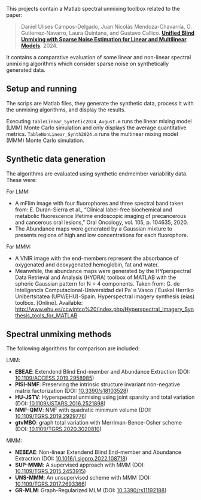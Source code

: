 This projects contain a Matlab spectral unmixing toolbox related to the paper:
> Daniel Ulises Campos-Delgado, Juan Nicolás Mendoza-Chavarría, O. Gutierrez-Navarro, Laura Quintana, and Gustavo Callico.
> __[Unified Blind Unmixing with Sparse Noise Estimation for Linear and Multilinear Models]().__ 
> 2024.
>
> 
It contains a comparative evaluation of some linear and non-linear spectral unmixing algorithms which consider sparse noise on synthetically generated data.
## Setup and running

The scrips are Matlab files, they generate the synthetic data, process it with the unmixing algorithms, and display the results.

Executing `TableLinear_Syntetic2024_August.m` runs the linear mixing model (LMM) Monte Carlo simulation and only displays the average quantitative metrics.
`TableNonLinear_Synth2024.m` runs the multinear mixing model (MMM) Monte Carlo simulation.

## Synthetic data generation

The algorithms are evaluated using synthetic endmember variability data. These were:

For LMM:

 * A mFlim image with four fluorophores and three spectral band taken from: E. Duran-Sierra et al., “Clinical label-free biochemical and metabolic fluorescence lifetime endoscopic imaging of precancerous and cancerous oral lesions,” Oral Oncology, vol. 105, p. 104635, 2020.
 * The Abundance maps  were generated by a Gaussian mixture to presents regions of high and low concentrations
for each fluorophore. 

For MMM:


* A VNIR image  with the end-members represent the absorbance of oxygenated and deoxygenated hemoglobin, fat and water. 
* Meanwhile, the abundance maps were generated by the HYperspectral Data Retrieval and Analysis (HYDRA) toolbox of MATLAB with the spheric Gaussian pattern for N = 4 components. Taken from: G. de Inteligencia Computacional-Universidad del Pa´ıs Vasco / Euskal
Herriko Unibertsitatea (UPV/EHU)-Spain. Hyperspectral imagery synthesis (eias) toolbox. [Online]. Available: http://www.ehu.es/ccwintco%20/index.php/Hyperspectral_Imagery_Synthesis_tools_for_MATLAB

## Spectral unmixing methods

The following algorithms for comparison are included:

LMM:

* __EBEAE__: Extendend Blind End-member and Abundance Extraction (DOI: [10.1109/ACCESS.2019.2958985](https://doi.org/10.1109/ACCESS.2019.2958985))
* __PISI-NMF__: Preserving the intrinsic structure invariant non-negative matrix factorization (DOI: [10.3390/s18103528](https://doi.org/10.3390/s18103528))
* __HU-JSTV__: Hyperspectral unmixing using joint sparsity and total variation (DOI: [10.1109/JSTARS.2016.2521898](https://doi.org/10.1109/JSTARS.2016.2521898))
* __NMF-QMV__: NMF with quadratic minimum volume (DOI: [10.1109/TGRS.2019.2929776](https://doi.org/10.1109/TGRS.2019.2929776))
* __gtvMBO__:  graph total variation with Merriman-Bence-Osher scheme (DOI: [10.1109/TGRS.2020.3020810](https://doi.org/10.1109/TGRS.2020.3020810))

MMM:

* __NEBEAE__: Non-linear Extendend Blind End-member and Abundance Extraction (DOI: [10.1016/j.sigpro.2022.108718](https://doi.org/10.1016/j.sigpro.2022.108718))
* __SUP-MMM__: A supervised approach with MMM (DOI: [10.1109/TGRS.2015.2453915](https://doi.org/10.1109/TGRS.2015.2453915))
* __UNS-MMM__: An unsupervised scheme with MMM (DOI: [10.1109/TGRS.2017.2693366](https://doi.org/10.1109/TGRS.2017.2693366))
* __GR-MLM__: Graph-Regularized MLM (DOI: [10.3390/rs11192188](https://doi.org/10.3390/rs11192188))
 
